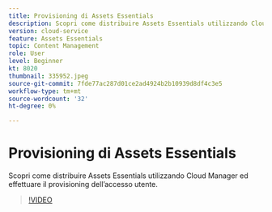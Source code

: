 ```yaml
---
title: Provisioning di Assets Essentials
description: Scopri come distribuire Assets Essentials utilizzando Cloud Manager ed effettuare il provisioning dell’accesso utente.
version: cloud-service
feature: Assets Essentials
topic: Content Management
role: User
level: Beginner
kt: 8020
thumbnail: 335952.jpeg
source-git-commit: 7fde77ac287d01ce2ad4924b2b10939d8df4c3e5
workflow-type: tm+mt
source-wordcount: '32'
ht-degree: 0%

---
```


# Provisioning di Assets Essentials

Scopri come distribuire Assets Essentials utilizzando Cloud Manager ed effettuare il provisioning dell’accesso utente.

>[!VIDEO](https://video.tv.adobe.com/v/335952/?quality=9&learn=on)
